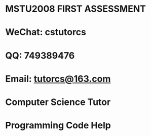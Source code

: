 # MSTU2008 FIRST ASSESSMENT

# WeChat: cstutorcs

# QQ: 749389476

# Email: tutorcs@163.com

# Computer Science Tutor

# Programming Code Help
